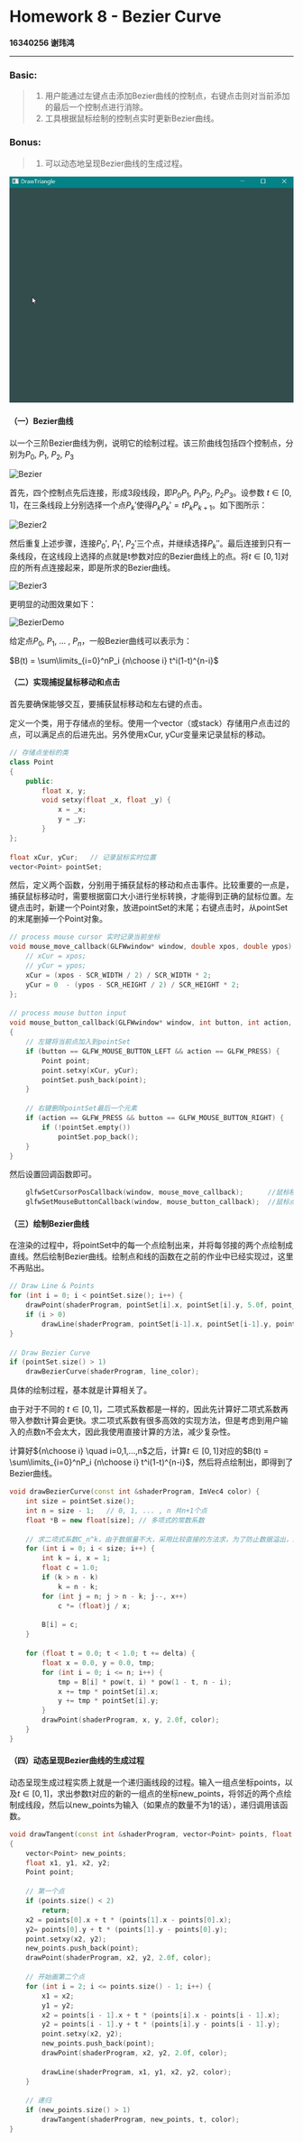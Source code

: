 # Homework 8 - Bezier Curve

**16340256 谢玮鸿**  

---

### Basic: 
> 1. 用户能通过左键点击添加Bezier曲线的控制点，右键点击则对当前添加的最后一个控制点进行消除。
> 2. 工具根据鼠标绘制的控制点实时更新Bezier曲线。

### Bonus:  
> 1. 可以动态地呈现Bezier曲线的生成过程。

![Bezier](./Bezier.gif)

#### **（一）Bezier曲线**

以一个三阶Bezier曲线为例，说明它的绘制过程。该三阶曲线包括四个控制点，分别为$P_0$, $P_1$, $P_2$, $P_3$  

![Bezier](https://user-gold-cdn.xitu.io/2018/8/28/16580bb43ffa1be4?imageView2/0/w/1280/h/960/format/webp/ignore-error/1)

首先，四个控制点先后连接，形成3段线段，即$P_0P_1$, $P_1P_2$, $P_2P_3$。设参数 $t \in [0,1]$，在三条线段上分别选择一个点$P_k'$使得$P_kP_k' = tP_kP_{k+1}$。如下图所示：  

![Bezier2](https://user-gold-cdn.xitu.io/2018/8/28/16580bc4e1340d75?imageView2/0/w/1280/h/960/format/webp/ignore-error/1)

然后重复上述步骤，连接$P_0'$, $P_1'$, $P_2'$三个点，并继续选择$P_k''$。最后连接到只有一条线段，在这线段上选择的点就是t参数对应的Bezier曲线上的点。将$t \in [0,1]$对应的所有点连接起来，即是所求的Bezier曲线。

![Bezier3](https://user-gold-cdn.xitu.io/2018/8/28/16580bcdf090275c?imageView2/0/w/1280/h/960/format/webp/ignore-error/1)

更明显的动图效果如下：

![BezierDemo](https://upload.wikimedia.org/wikipedia/commons/d/db/B%C3%A9zier_3_big.gif)

给定点$P_0$, $P_1$, ... , $P_n$，一般Bezier曲线可以表示为：

$B(t) = \sum\limits_{i=0}^nP_i {n\choose i} t^i(1-t)^{n-i}$

#### **（二）实现捕捉鼠标移动和点击**

首先要确保能够交互，要捕获鼠标移动和左右键的点击。

定义一个类，用于存储点的坐标。使用一个vector（或stack）存储用户点击过的点，可以满足点的后进先出。另外使用xCur, yCur变量来记录鼠标的移动。
``` c++
// 存储点坐标的类
class Point
{
	public:
		float x, y;
		void setxy(float _x, float _y) {
			x = _x;
			y = _y;
		}
};

float xCur, yCur;	// 记录鼠标实时位置
vector<Point> pointSet;
```

然后，定义两个函数，分别用于捕获鼠标的移动和点击事件。比较重要的一点是，捕获鼠标移动时，需要根据窗口大小进行坐标转换，才能得到正确的鼠标位置。左键点击时，新建一个Point对象，放进pointSet的末尾；右键点击时，从pointSet的末尾删掉一个Point对象。
``` c++
// process mouse cursor 实时记录当前坐标
void mouse_move_callback(GLFWwindow* window, double xpos, double ypos) {
	// xCur = xpos; 
	// yCur = ypos; 
	xCur = (xpos - SCR_WIDTH / 2) / SCR_WIDTH * 2;
	yCur = 0  - (ypos - SCR_HEIGHT / 2) / SCR_HEIGHT * 2;
};

// process mouse button input
void mouse_button_callback(GLFWwindow* window, int button, int action, int mods)
{
	// 左键将当前点加入到pointSet
	if (button == GLFW_MOUSE_BUTTON_LEFT && action == GLFW_PRESS) {
		Point point;
		point.setxy(xCur, yCur);
		pointSet.push_back(point);
	}

	// 右键删除pointSet最后一个元素
	if (action == GLFW_PRESS && button == GLFW_MOUSE_BUTTON_RIGHT) {
		if (!pointSet.empty())
			pointSet.pop_back();
	}
}
```

然后设置回调函数即可。  
``` c++
	glfwSetCursorPosCallback(window, mouse_move_callback);		//鼠标移动回调函数
	glfwSetMouseButtonCallback(window, mouse_button_callback);	//鼠标点击回调函数
```

#### **（三）绘制Bezier曲线**  
在渲染的过程中，将pointSet中的每一个点绘制出来，并将每邻接的两个点绘制成直线。然后绘制Bezier曲线。绘制点和线的函数在之前的作业中已经实现过，这里不再贴出。

``` c++
// Draw Line & Points
for (int i = 0; i < pointSet.size(); i++) {
    drawPoint(shaderProgram, pointSet[i].x, pointSet[i].y, 5.0f, point_color);
    if (i > 0)
        drawLine(shaderProgram, pointSet[i-1].x, pointSet[i-1].y, pointSet[i].x, pointSet[i].y, point_color);
}

// Draw Bezier Curve  
if (pointSet.size() > 1)
    drawBezierCurve(shaderProgram, line_color);
```

具体的绘制过程，基本就是计算相关了。

由于对于不同的 $t \in [0,1]$，二项式系数都是一样的，因此先计算好二项式系数再带入参数t计算会更快。求二项式系数有很多高效的实现方法，但是考虑到用户输入的点数n不会太大，因此我使用直接计算的方法，减少复杂性。

计算好${n\choose i} \quad i=0,1,...,n$之后，计算$t \in [0,1]$对应的$B(t) = \sum\limits_{i=0}^nP_i {n\choose i} t^i(1-t)^{n-i}$，然后将点绘制出，即得到了Bezier曲线。

``` c++
void drawBezierCurve(const int &shaderProgram, ImVec4 color) {
	int size = pointSet.size();
	int n = size - 1;	// 0, 1, ... , n 共n+1个点
	float *B = new float[size];	// 多项式的常数系数

	// 求二项式系数C_n^k，由于数据量不大，采用比较直接的方法求，为了防止数据溢出，采用一边乘一边除的方法
	for (int i = 0; i < size; i++) {
		int k = i, x = 1;
		float c = 1.0;
		if (k > n - k)
			k = n - k;
		for (int j = n; j > n - k; j--, x++)
			c *= (float)j / x;

		B[i] = c;
	}
		
	for (float t = 0.0; t < 1.0; t += delta) {
		float x = 0.0, y = 0.0, tmp;
		for (int i = 0; i <= n; i++) {
			tmp = B[i] * pow(t, i) * pow(1 - t, n - i);
			x += tmp * pointSet[i].x;
			y += tmp * pointSet[i].y;
		}
		drawPoint(shaderProgram, x, y, 2.0f, color);
	}
}
```

#### **（四）动态呈现Bezier曲线的生成过程**  

动态呈现生成过程实质上就是一个递归画线段的过程。输入一组点坐标points，以及$t \in [0,1]$，求出参数t对应的新的一组点的坐标new_points，将邻近的两个点绘制成线段，然后以new_points为输入（如果点的数量不为1的话），递归调用该函数。

``` c++
void drawTangent(const int &shaderProgram, vector<Point> points, float t, ImVec4 color)
{
	vector<Point> new_points;
	float x1, y1, x2, y2;
	Point point;

	// 第一个点
	if (points.size() < 2)
		return;
	x2 = points[0].x + t * (points[1].x - points[0].x);
	y2= points[0].y + t * (points[1].y - points[0].y);
	point.setxy(x2, y2);
	new_points.push_back(point);
	drawPoint(shaderProgram, x2, y2, 2.0f, color);

	// 开始画第二个点
	for (int i = 2; i <= points.size() - 1; i++) {
		x1 = x2;
		y1 = y2;
		x2 = points[i - 1].x + t * (points[i].x - points[i - 1].x);
		y2 = points[i - 1].y + t * (points[i].y - points[i - 1].y);
		point.setxy(x2, y2);
		new_points.push_back(point);
		drawPoint(shaderProgram, x2, y2, 2.0f, color);

		drawLine(shaderProgram, x1, y1, x2, y2, color);
	}

	// 递归
    if (new_points.size() > 1)
	    drawTangent(shaderProgram, new_points, t, color);
}
```

